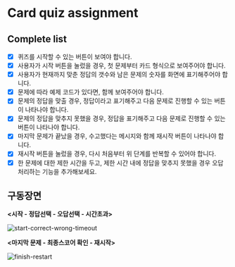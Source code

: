 # Card quiz assignment

## **Complete list**

- [x]  퀴즈를 시작할 수 있는 버튼이 보여야 합니다.
- [x]  사용자가 시작 버튼을 눌렀을 경우, 첫 문제부터 카드 형식으로 보여주어야 합니다.
- [x]  사용자가 현재까지 맞춘 정답의 갯수와 남은 문제의 숫자를 화면에 표기해주어야 합니다.
- [x]  문제에 따라 예제 코드가 있다면, 함께 보여주어야 합니다.
- [x]  문제의 정답을 맞출 경우, 정답이라고 표기해주고 다음 문제로 진행할 수 있는 버튼이 나타나야 합니다.
- [x]  문제의 정답을 맞추지 못했을 경우, 정답을 표기해주고 다음 문제로 진행할 수 있는 버튼이 나타나야 합니다.
- [x]  마지막 문제가 끝났을 경우, 수고했다는 메시지와 함께 재시작 버튼이 나타나야 합니다.
- [x]  재시작 버튼을 눌렀을 경우, 다시 처음부터 위 단계를 반복할 수 있어야 합니다.
- [x]  한 문제에 대한 제한 시간을 두고, 제한 시간 내에 정답을 맞추지 못했을 경우 오답 처리하는 기능을 추가해보세요.

## 구동장면

**<시작 - 정답선택 - 오답선택 - 시간초과>**

![start-correct-wrong-timeout](https://user-images.githubusercontent.com/77020787/112840800-bb06fe00-90da-11eb-8bc0-4ba5505e6171.gif)

**<마지막 문제 - 최종스코어 확인 - 재시작>**

![finish-restart](https://user-images.githubusercontent.com/77020787/112840867-ca864700-90da-11eb-872f-d0b906b1549b.gif)
